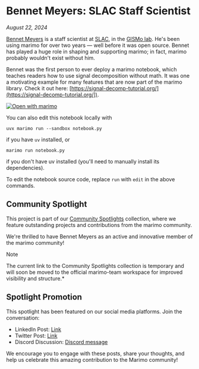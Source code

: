 # Bennet Meyers: SLAC Staff Scientist

_August 22, 2024_

[Bennet Meyers](https://gismo.slac.stanford.edu/person/bennet-meyers) is a
staff scientist at [SLAC](https://slac.stanford.edu), in the [GISMo
lab](https://gismo.slac.stanford.edu/). He's been using marimo for over two
years — well before it was open source. Bennet has played a huge role in
shaping and supporting marimo; in fact, marimo probably wouldn't exist without
him. 

Bennet was the first person to ever deploy a marimo notebook, which teaches
readers how to use signal decomposition without math. It was one a motivating
example for many features that are now part of the marimo library. Check it out
here: [https://signal-decomp-tutorial.org/](https://signal-decomp-tutorial.org/]).

[![Open with marimo](https://marimo.io/shield.svg)](https://marimo.io/@public/signal-decomposition)

You can also edit this notebook locally with

```shell
uvx marimo run --sandbox notebook.py
```

if you have `uv` installed, or

```shell
marimo run notebook.py
```

if you don't have uv installed (you'll need to manually install its dependencies).

To edit the notebook source code, replace `run` with `edit` in the above commands.

## Community Spotlight

This project is part of our [Community Spotlights](https://marimo.io/c/@haleshot/community-spotlights) collection, where we feature outstanding projects and contributions from the marimo community.

We're thrilled to have Bennet Meyers as an active and innovative member of the marimo community!

> [!NOTE]
> The current link to the Community Spotlights collection is temporary and will soon be moved to the official marimo-team workspace for improved visibility and structure.*

## Spotlight Promotion

This spotlight has been featured on our social media platforms. Join the conversation:

- LinkedIn Post: [Link](https://www.linkedin.com/posts/marimo-io_its-thursday-and-that-means-its-time-activity-7232518819422842881-DG4k?utm_source=share&utm_medium=member_desktop)
- Twitter Post: [Link](https://x.com/marimo_io/status/1826731440987668501)
- Discord Discussion: [Discord message](https://discord.com/channels/1059888774789730424/1268639867898695761/1276291256821088410)

We encourage you to engage with these posts, share your thoughts, and help us celebrate this amazing contribution to the Marimo community!
